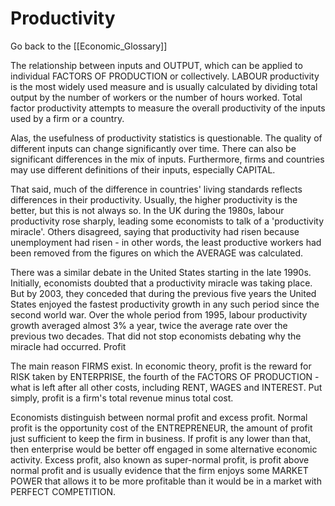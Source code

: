 # Productivity

Go back to the [[Economic_Glossary]]


The relationship between inputs and OUTPUT, which can be applied to individual FACTORS OF PRODUCTION or collectively. LABOUR productivity is the most widely used measure and is usually calculated by dividing total output by the number of workers or the number of hours worked. Total factor productivity attempts to measure the overall productivity of the inputs used by a firm or a country.

Alas, the usefulness of productivity statistics is questionable. The quality of different inputs can change significantly over time. There can also be significant differences in the mix of inputs. Furthermore, firms and countries may use different definitions of their inputs, especially CAPITAL.

That said, much of the difference in countries' living standards reflects differences in their productivity. Usually, the higher productivity is the better, but this is not always so. In the UK during the 1980s, labour productivity rose sharply, leading some economists to talk of a 'productivity miracle'. Others disagreed, saying that productivity had risen because unemployment had risen - in other words, the least productive workers had been removed from the figures on which the AVERAGE was calculated.

There was a similar debate in the United States starting in the late 1990s. Initially, economists doubted that a productivity miracle was taking place. But by 2003, they conceded that during the previous five years the United States enjoyed the fastest productivity growth in any such period since the second world war. Over the whole period from 1995, labour productivity growth averaged almost 3% a year, twice the average rate over the previous two decades. That did not stop economists debating why the miracle had occurred.
Profit

The main reason FIRMS exist. In economic theory, profit is the reward for RISK taken by ENTERPRISE, the fourth of the FACTORS OF PRODUCTION - what is left after all other costs, including RENT, WAGES and INTEREST. Put simply, profit is a firm's total revenue minus total cost.

Economists distinguish between normal profit and excess profit. Normal profit is the opportunity cost of the ENTREPRENEUR, the amount of profit just sufficient to keep the firm in business. If profit is any lower than that, then enterprise would be better off engaged in some alternative economic activity. Excess profit, also known as super-normal profit, is profit above normal profit and is usually evidence that the firm enjoys some MARKET POWER that allows it to be more profitable than it would be in a market with PERFECT COMPETITION.

